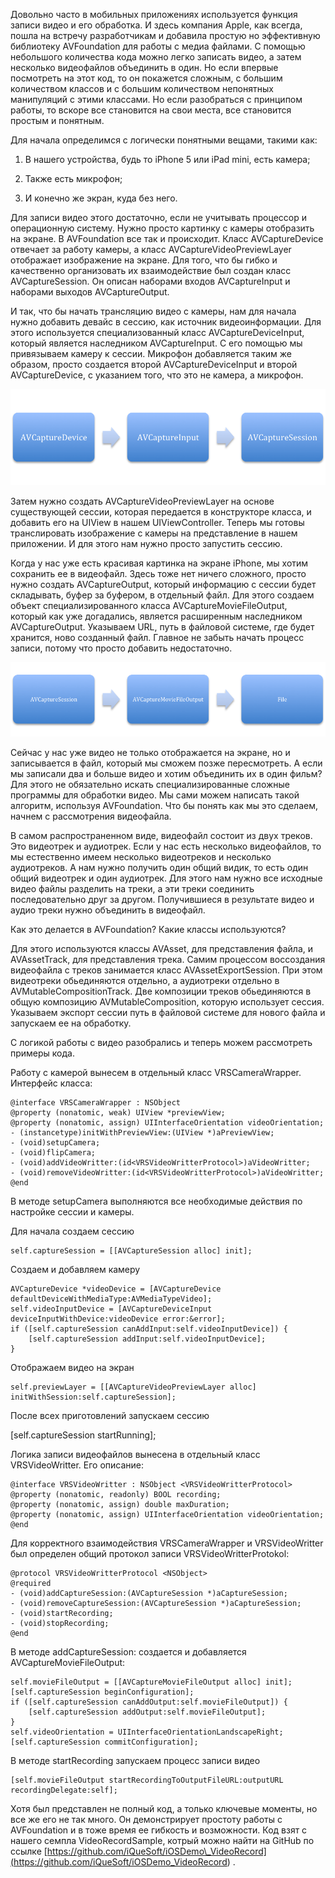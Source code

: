 Довольно часто в мобильных приложениях используется функция записи видео и его
обработка. И здесь компания Apple, как всегда, пошла на встречу разработчикам и
добавила простую но эффективную библиотеку AVFoundation для работы с медиа
файлами. С помощью небольшого количества кода можно легко записать видео, а
затем несколько видеофайлов объединить в один. Но если впервые посмотреть на
этот код, то он покажется сложным, с большим количеством классов и с большим
количеством непонятных манипуляций с этими классами. Но если разобраться с
принципом работы, то вскоре все становится на свои места, все становится простым
и понятным.

Для начала определимся с логически понятными вещами, такими как:

1.  В нашего устройства, будь то iPhone 5 или iPad mini, есть камера;

2.  Также есть микрофон;

3.  И конечно же экран, куда без него.

Для записи видео этого достаточно, если не учитывать процессор и операционную
систему. Нужно просто картинку с камеры отобразить на экране. В AVFoundation все
так и происходит. Класс AVCaptureDevice отвечает за работу камеры, а класс
AVCaptureVideoPreviewLayer отображает изображение на экране. Для того, что бы
гибко и качественно организовать их взаимодействие был создан класс
AVCaptureSession. Он описан наборами входов AVCaptureInput и наборами выходов
AVCaptureOutput.

И так, что бы начать трансляцию видео с камеры, нам для начала нужно добавить
девайс в сессию, как источник видеоинформации. Для этого используется
специализованный класс AVCaptureDeviceInput, который является наследником
AVCaptureInput. С его помощью мы привязываем камеру к сессии. Микрофон
добавляется таким же образом, просто создается второй AVCaptureDeviceInput и
второй AVCaptureDevice, с указанием того, что это не камера, а микрофон.

![](<report_1_image_1.png>)

Затем нужно создать AVCaptureVideoPreviewLayer на основе существующей сессии,
которая передается в конструкторе класса, и добавить его на UIView в нашем
UIViewController. Теперь мы готовы транслировать изображение с камеры на
представление в нашем приложении. И для этого нам нужно просто запустить сессию.

Когда у нас уже есть красивая картинка на экране iPhone, мы хотим сохранить ее в
видеофайл. Здесь тоже нет ничего сложного, просто нужно создать AVCaptureOutput,
который информацию с сессии будет складывать, буфер за буфером, в отдельный
файл. Для этого создаем объект специализированного класса
AVCaptureMovieFileOutput, который как уже догадались, является расширенным
наследником AVCaptureOutput. Указываем URL, путь в файловой системе, где будет
хранится, ново созданный файл. Главное не забыть начать процесс записи, потому
что просто добавить недостаточно.

![](<report_1_image_2.png>)

Сейчас у нас уже видео не только отображается на экране, но и записывается в
файл, который мы сможем позже пересмотреть. А если мы записали два и больше
видео и хотим объединить их в один фильм? Для этого не обязательно искать
специализированные сложные программы для обработки видео. Мы сами можем написать
такой алгоритм, используя AVFoundation. Что бы понять как мы это сделаем, начнем
с рассмотрения видеофайла.

В самом распространенном виде, видеофайл состоит из двух треков. Это видеотрек и
аудиотрек. Если у нас есть несколько видеофайлов, то мы естественно имеем
несколько видеотреков и несколько аудиотреков. А нам нужно получить один общий
видик, то есть один общий видеотрек и один аудиотрек. Для этого нам нужно все
исходные видео файлы разделить на треки, а эти треки соединить последовательно
друг за другом. Получившиеся в результате видео и аудио треки нужно объединить в
видеофайл.

Как это делается в AVFoundation? Какие классы используются?

Для этого используются классы AVAsset, для представления файла, и AVAssetTrack,
для представления трека. Самим процессом воссоздания видеофайла с треков
занимается класс AVAssetExportSession. При этом видеотреки обьединяются
отдельно, а аудиотреки отдельно в AVMutableCompositionTrack. Две композиции
треков обьединяются в общую композицию AVMutableComposition, которую использует
сессия. Указываем экспорт сессии путь в файловой системе для нового файла и
запускаем ее на обработку.

С логикой работы с видео разобрались и теперь можем рассмотреть примеры кода.

Работу с камерой вынесем в отдельный класс VRSCameraWrapper. Интерфейс класса:

~~~~~~~~~~~~~~~~~~~~~~~~~~~~~~~~~~~~~~~~~~~~~~~~~~~~~~~~~~~~~~~~~~~~~~~~~~~~~~~~
@interface VRSCameraWrapper : NSObject
@property (nonatomic, weak) UIView *previewView;
@property (nonatomic, assign) UIInterfaceOrientation videoOrientation;
- (instancetype)initWithPreviewView:(UIView *)aPreviewView;
- (void)setupCamera;
- (void)flipCamera;
- (void)addVideoWritter:(id<VRSVideoWritterProtocol>)aVideoWritter;
- (void)removeVideoWritter:(id<VRSVideoWritterProtocol>)aVideoWritter;
@end
~~~~~~~~~~~~~~~~~~~~~~~~~~~~~~~~~~~~~~~~~~~~~~~~~~~~~~~~~~~~~~~~~~~~~~~~~~~~~~~~

В методе setupCamera выполняются все необходимые действия по настройке сессии и
камеры.

Для начала создаем сессию

~~~~~~~~~~~~~~~~~~~~~~~~~~~~~~~~~~~~~~~~~~~~~~~~~~~~~~~~~~~~~~~~~~~~~~~~~~~~~~~~
self.captureSession = [[AVCaptureSession alloc] init];
~~~~~~~~~~~~~~~~~~~~~~~~~~~~~~~~~~~~~~~~~~~~~~~~~~~~~~~~~~~~~~~~~~~~~~~~~~~~~~~~

Создаем и добавляем камеру

~~~~~~~~~~~~~~~~~~~~~~~~~~~~~~~~~~~~~~~~~~~~~~~~~~~~~~~~~~~~~~~~~~~~~~~~~~~~~~~~
AVCaptureDevice *videoDevice = [AVCaptureDevice defaultDeviceWithMediaType:AVMediaTypeVideo];
self.videoInputDevice = [AVCaptureDeviceInput deviceInputWithDevice:videoDevice error:&error];
if ([self.captureSession canAddInput:self.videoInputDevice]) {
	[self.captureSession addInput:self.videoInputDevice];
}
~~~~~~~~~~~~~~~~~~~~~~~~~~~~~~~~~~~~~~~~~~~~~~~~~~~~~~~~~~~~~~~~~~~~~~~~~~~~~~~~

Отображаем видео на экран

~~~~~~~~~~~~~~~~~~~~~~~~~~~~~~~~~~~~~~~~~~~~~~~~~~~~~~~~~~~~~~~~~~~~~~~~~~~~~~~~
self.previewLayer = [[AVCaptureVideoPreviewLayer alloc] initWithSession:self.captureSession];
~~~~~~~~~~~~~~~~~~~~~~~~~~~~~~~~~~~~~~~~~~~~~~~~~~~~~~~~~~~~~~~~~~~~~~~~~~~~~~~~

После всех приготовлений запускаем сессию

[self.captureSession startRunning];

Логика записи видеофайлов вынесена в отдельный класс VRSVideoWritter. Его
описание:

~~~~~~~~~~~~~~~~~~~~~~~~~~~~~~~~~~~~~~~~~~~~~~~~~~~~~~~~~~~~~~~~~~~~~~~~~~~~~~~~
@interface VRSVideoWritter : NSObject <VRSVideoWritterProtocol>
@property (nonatomic, readonly) BOOL recording;
@property (nonatomic, assign) double maxDuration;
@property (nonatomic, assign) UIInterfaceOrientation videoOrientation;
@end
~~~~~~~~~~~~~~~~~~~~~~~~~~~~~~~~~~~~~~~~~~~~~~~~~~~~~~~~~~~~~~~~~~~~~~~~~~~~~~~~

Для корректного взаимодействия VRSCameraWrapper и VRSVideoWritter был определен
общий протокол записи VRSVideoWritterProtokol:

~~~~~~~~~~~~~~~~~~~~~~~~~~~~~~~~~~~~~~~~~~~~~~~~~~~~~~~~~~~~~~~~~~~~~~~~~~~~~~~~
@protocol VRSVideoWritterProtocol <NSObject>
@required
- (void)addCaptureSession:(AVCaptureSession *)aCaptureSession;
- (void)removeCaptureSession:(AVCaptureSession *)aCaptureSession;
- (void)startRecording;
- (void)stopRecording;
@end
~~~~~~~~~~~~~~~~~~~~~~~~~~~~~~~~~~~~~~~~~~~~~~~~~~~~~~~~~~~~~~~~~~~~~~~~~~~~~~~~

В методе addCaptureSession: создается и добавляется AVCaptureMovieFileOutput:

~~~~~~~~~~~~~~~~~~~~~~~~~~~~~~~~~~~~~~~~~~~~~~~~~~~~~~~~~~~~~~~~~~~~~~~~~~~~~~~~
self.movieFileOutput = [[AVCaptureMovieFileOutput alloc] init];
[self.captureSession beginConfiguration];
if ([self.captureSession canAddOutput:self.movieFileOutput]) {
	[self.captureSession addOutput:self.movieFileOutput];
}
self.videoOrientation = UIInterfaceOrientationLandscapeRight;
[self.captureSession commitConfiguration];
~~~~~~~~~~~~~~~~~~~~~~~~~~~~~~~~~~~~~~~~~~~~~~~~~~~~~~~~~~~~~~~~~~~~~~~~~~~~~~~~

В методе startRecording запускаем процесс записи видео

~~~~~~~~~~~~~~~~~~~~~~~~~~~~~~~~~~~~~~~~~~~~~~~~~~~~~~~~~~~~~~~~~~~~~~~~~~~~~~~~
[self.movieFileOutput startRecordingToOutputFileURL:outputURL recordingDelegate:self];
~~~~~~~~~~~~~~~~~~~~~~~~~~~~~~~~~~~~~~~~~~~~~~~~~~~~~~~~~~~~~~~~~~~~~~~~~~~~~~~~

Хотя был представлен не полный код, а только ключевые моменты, но все же его не
так много. Он демонстрирует простоту работы с AVFoundation и в тоже время ее
гибкость и возможности. Код взят с нашего семпла VideoRecordSample, котрый можно
найти на GitHub по ссылке
[https://github.com/iQueSoft/iOSDemo\_VideoRecord](<https://github.com/iQueSoft/iOSDemo_VideoRecord>)
.
